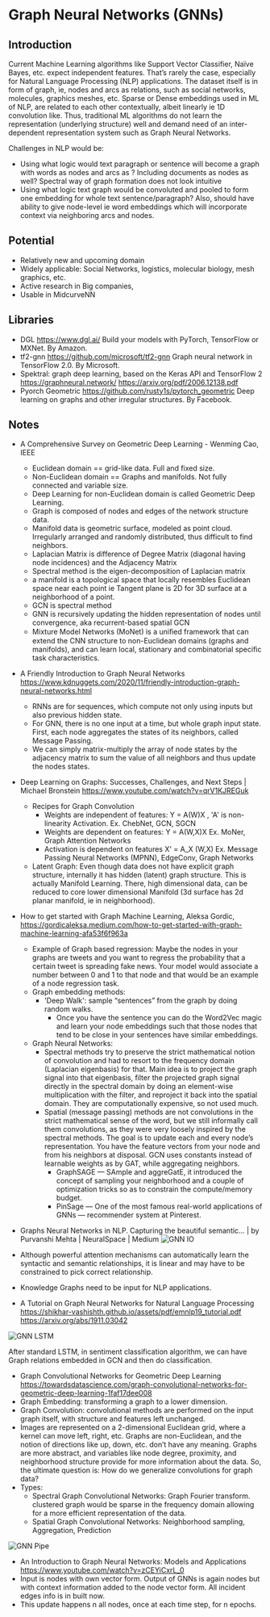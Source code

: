 # Graph Neural Networks (GNNs)

## Introduction
Current Machine Learning algorithms like Support Vector Classifier, Naïve Bayes, etc. expect independent features. That’s rarely the case, especially for Natural Language Processing (NLP) applications. The dataset itself is in form of graph, ie, nodes and arcs as relations, such as social networks, molecules, graphics meshes, etc.  Sparse or Dense embeddings used in ML of NLP, are related to each other contextually, albeit linearly ie 1D convolution like. Thus, traditional ML algorithms do not learn the representation (underlying structure) well and demand need of an inter-dependent representation system such as Graph Neural Networks.

Challenges in NLP would be:
- Using what logic would text paragraph or sentence will become a graph with words as nodes and arcs as ? Including documents as nodes as well? Spectral way of graph formation does not look intuitive
- Using what logic text graph would be convoluted and pooled to form one embedding for whole text sentence/paragraph? Also, should have ability to give node-level ie word embeddings which will incorporate context via neighboring arcs and nodes.

## Potential
- Relatively new and upcoming domain
- Widely applicable: Social Networks, logistics, molecular biology, mesh graphics, etc.
- Active research in Big companies, 
- Usable in MidcurveNN

## Libraries
- DGL https://www.dgl.ai/ Build your models with PyTorch, TensorFlow or MXNet. By Amazon.
- tf2-gnn https://github.com/microsoft/tf2-gnn Graph neural network in TensorFlow 2.0. By Microsoft.
-	Spektral: graph deep learning, based on the Keras API and TensorFlow 2  https://graphneural.network/  https://arxiv.org/pdf/2006.12138.pdf 
- Pyorch Geometric https://github.com/rusty1s/pytorch_geometric Deep learning on graphs and other irregular structures. By Facebook.

## Notes
- A Comprehensive Survey on Geometric Deep Learning - Wenming Cao, IEEE
	- Euclidean domain == grid-like data. Full and fixed size.
	- Non-Euclidean domain == Graphs and manifolds. Not fully connected and variable size.
	- Deep Learning for non-Euclidean domain is called Geometric Deep Learning. 
	- Graph is composed of nodes and edges of the network structure data.
	- Manifold data is geometric surface, modeled as point cloud. Irregularly arranged and randomly distributed, thus difficult to find neighbors.
	- Laplacian Matrix is difference of Degree Matrix (diagonal having node incidences) and the Adjacency Matrix
	- Spectral method is the eigen-decomposition of Laplacian matrix
	- a manifold is a topological space that locally resembles Euclidean space near each point ie Tangent plane is 2D for 3D surface at a neighborhood of a point.
	- GCN is spectral method
	- GNN is recursively updating the hidden representation of nodes until convergence, aka  recurrent-based spatial GCN
	- Mixture Model Networks (MoNet) is  a uniﬁed framework that can extend the CNN structure to non-Euclidean domains (graphs and manifolds), and can learn local, stationary and combinatorial specific task characteristics.
	
- A Friendly Introduction to Graph Neural Networks https://www.kdnuggets.com/2020/11/friendly-introduction-graph-neural-networks.html
	- RNNs are for sequences, which compute not only using inputs but also previous hidden state.
	- For GNN, there is no one input at a time, but whole graph input state. First, each node aggregates the states of its neighbors, called Message Passing.
	- We can simply matrix-multiply the array of node states by the adjacency matrix to sum the value of all neighbors and thus update the nodes states.
	
	
- Deep Learning on Graphs: Successes, Challenges, and Next Steps | Michael Bronstein https://www.youtube.com/watch?v=qrV1KJREGuk
	- Recipes for Graph Convolution
		- Weights are independent of features: Y = A(W)X , 'A' is non-linearity Activation. Ex. ChebNet, GCN, SGCN
		- Weights are dependent on features: Y = A(W,X)X  Ex. MoNer, Graph Attention Networks
		- Activation is dependent on features X' = A_X (W,X)  Ex. Message Passing Neural Networks (MPNN), EdgeConv, Graph Networks
	- Latent Graph: Even though data does not have explicit graph structure, internally it has hidden (latent) graph structure. This is actually Manifold Learning. There, high dimensional data, can be reduced to core lower dimensional Manifold (3d surface has 2d planar manifold, ie in neighborhood).

- How to get started with Graph Machine Learning, Aleksa Gordic, https://gordicaleksa.medium.com/how-to-get-started-with-graph-machine-learning-afa53f6f963a
	- Example of Graph based regression: Maybe the nodes in your graphs are tweets and you want to regress the probability that a certain tweet is spreading fake news. Your model would associate a number between 0 and 1 to that node and that would be an example of a node regression task.
	- Graph embedding methods: 
	  - 'Deep Walk': sample “sentences” from the graph by doing random walks.
		- Once you have the sentence you can do the Word2Vec magic and learn your node embeddings such that those nodes that tend to be close in your sentences have similar embeddings.
	- Graph Neural Networks:
		- Spectral methods try to preserve the strict mathematical notion of convolution and had to resort to the frequency domain (Laplacian eigenbasis) for that. Main idea is to project the graph signal into that eigenbasis, filter the projected graph signal directly in the spectral domain by doing an element-wise multiplication with the filter, and reproject it back into the spatial domain. They are computationally expensive, so not used much.
		- Spatial (message passing) methods are not convolutions in the strict mathematical sense of the word, but we still informally call them convolutions, as they were very loosely inspired by the spectral methods. The goal is to update each and every node’s representation. You have the feature vectors from your node and from his neighbors at disposal. GCN uses constants instead of learnable weights as by GAT, while aggregating neighbors.
		  - GraphSAGE — SAmple and aggreGatE, it introduced the concept of sampling your neighborhood and a couple of optimization tricks so as to constrain the compute/memory budget.
		  - PinSage — One of the most famous real-world applications of GNNs — recommender system at Pinterest.

-	Graphs Neural Networks in NLP. Capturing the beautiful semantic… | by Purvanshi Mehta | NeuralSpace | Medium
 ![GNN IO](images/gnnio.png)
 
  -	Although powerful attention mechanisms can automatically learn the syntactic and semantic relationships, it is linear and may have to be constrained to pick correct relationship.
  -	Knowledge Graphs need to be input for NLP applications.


-	A Tutorial on Graph Neural Networks for Natural Language Processing https://shikhar-vashishth.github.io/assets/pdf/emnlp19_tutorial.pdf  https://arxiv.org/abs/1911.03042 

![GNN LSTM](images/gnnlstm.png)

After standard LSTM, in sentiment classification algorithm, we can have Graph relations embedded in GCN and then do classification.

-	Graph Convolutional Networks for Geometric Deep Learning https://towardsdatascience.com/graph-convolutional-networks-for-geometric-deep-learning-1faf17dee008
  - Graph Embedding: transforming a graph to a lower dimension.
  - Graph Convolution: convolutional methods are performed on the input graph itself, with structure and features left unchanged.
  - Images are represented on a 2-dimensional Euclidean grid, where a kernel can move left, right, etc. Graphs are non-Euclidean, and the notion of directions like up, down, etc. don’t have any meaning. Graphs are more abstract, and variables like node degree, proximity, and neighborhood structure provide for more information about the data. So, the ultimate question is: How do we generalize convolutions for graph data?
  - Types:
	  - Spectral Graph Convolutional Networks: Graph Fourier transform. clustered graph would be sparse in the frequency domain allowing for a more efficient representation of the data.
	  - Spatial Graph Convolutional Networks: Neighborhood sampling, Aggregation, Prediction

![GNN Pipe](images/gnnpipe.png)

-	An Introduction to Graph Neural Networks: Models and Applications https://www.youtube.com/watch?v=zCEYiCxrL_0
  - Input is nodes with own vector form. Output of GNNs is again nodes but with context information added to the node vector form. All incident edges info is in built now.
  - This update happens n all nodes, once at each time step, for n epochs.






